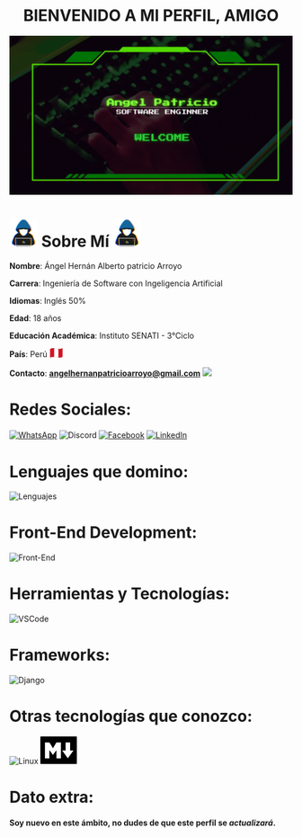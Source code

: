 <h1 align="center"><b>BIENVENIDO A MI PERFIL, AMIGO</b></h1>

![Banner](https://github.com/AngelHer2005/AngelHer2005/blob/main/recursos/Banner.gif)

# <img src="https://github.com/0xAbdulKhalid/0xAbdulKhalid/raw/main/assets/mdImages/about_me.gif" width=50px> **Sobre Mí** <img src="https://github.com/0xAbdulKhalid/0xAbdulKhalid/raw/main/assets/mdImages/about_me.gif" width=50px>

**Nombre**:  Ángel Hernán Alberto patricio Arroyo

**Carrera**: Ingeniería de Software con Ingeligencia Artificial

**Idiomas**: Inglés 50% 

**Edad**: 18 años

**Educación Académica**: Instituto SENATI - 3°Ciclo

**País**: Perú <img src="https://github.com/AngelHer2005/AngelHer2005/blob/main/recursos/Perú.png" width=25px>

**Contacto**: **angelhernanpatricioarroyo@gmail.com** <img src="https://skillicons.dev/icons?i=gmail">

# **Redes Sociales**:
<p align="left">
  <a href="https://wa.me/997150226" target="blank"><img align="center" src="https://img.shields.io/badge/WhatsApp-25D366?style=for-the-badge&logo=whatsapp&logoColor=white" alt="WhatsApp"/></a>
  <img align="center" src="https://img.shields.io/badge/Discord-7289DA?style=for-the-badge&logo=discord&logoColor=white" alt="Discord"/>
  <a href="https://www.facebook.com/angelhernan.patricioarroyo/" target="blank"><img align="center" src="https://img.shields.io/badge/Facebook-7289DA?style=for-the-badge&logo=facebook&logoColor=white" alt="Facebook"/></a>
  <a href="https://www.linkedin.com/in/angelhernanpatricioarroyo/" target="blank"><img align="center"  src="https://img.shields.io/badge/LinkedIn-7289DA?style=for-the-badge&logo=linkedin&logoColor=white" alt="LinkedIn"/></a>
</p>

# **Lenguajes que domino**:

![Lenguajes](https://skillicons.dev/icons?i=python,js,java)

# **Front-End Development**:

![Front-End](https://skillicons.dev/icons?i=html,css,js)

# **Herramientas y Tecnologías**:

![VSCode](https://skillicons.dev/icons?i=vscode,github,git)

# **Frameworks**:

![Django](https://skillicons.dev/icons?i=django)

# **Otras tecnologías que conozco**:

![Linux](https://skillicons.dev/icons?i=linux)
<img src="https://github.com/AngelHer2005/AngelHer2005/blob/main/recursos/markdown.jpg" width=65px>

# **Dato extra**:
#### Soy nuevo en este ámbito, no dudes de que este perfil se _actualizará_.
